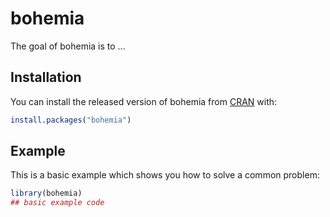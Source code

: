# bohemia

<!-- badges: start -->
<!-- badges: end -->

The goal of bohemia is to ...

## Installation

You can install the released version of bohemia from [CRAN](https://CRAN.R-project.org) with:

``` r
install.packages("bohemia")
```

## Example

This is a basic example which shows you how to solve a common problem:

``` r
library(bohemia)
## basic example code
```

